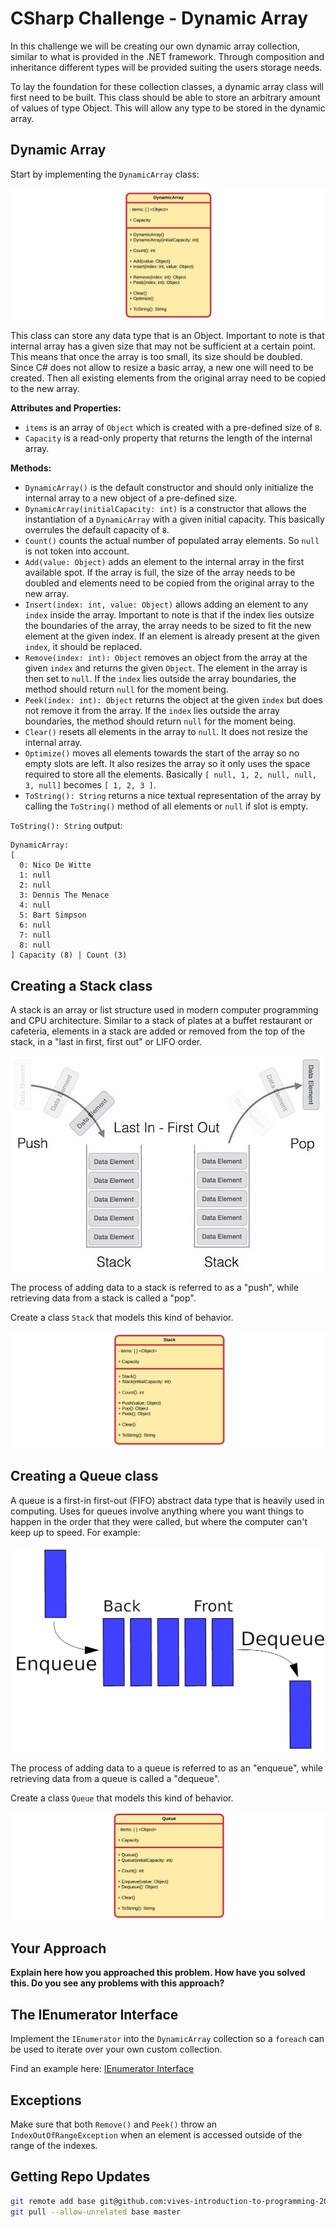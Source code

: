 # CSharp Challenge - Dynamic Array

In this challenge we will be creating our own dynamic array collection, similar to what is provided in the .NET framework. Through composition and inheritance different types will be provided suiting the users storage needs.

To lay the foundation for these collection classes, a dynamic array class will first need to be built. This class should be able to store an arbitrary amount of values of type Object. This will allow any type to be stored in the dynamic array.

## Dynamic Array

Start by implementing the `DynamicArray` class:

![UML of DynamicArray class](./img/uml_dynamic_array_basis.png)

This class can store any data type that is an Object. Important to note is that internal array has a given size that may not be sufficient at a certain point. This means that once the array is too small, its size should be doubled. Since C# does not allow to resize a basic array, a new one will need to be created. Then all existing elements from the original array need to be copied to the new array.

**Attributes and Properties:**

* `items` is an array of `Object` which is created with a pre-defined size of `8`.
* `Capacity` is a read-only property that returns the length of the internal array.

**Methods:**

* `DynamicArray()` is the default constructor and should only initialize the internal array to a new object of a pre-defined size.
* `DynamicArray(initialCapacity: int)` is a constructor that allows the instantiation of a `DynamicArray` with a given initial capacity. This basically overrules the default capacity of `8`.
* `Count()` counts the actual number of populated array elements. So `null` is not token into account.
* `Add(value: Object)` adds an element to the internal array in the first available spot. If the array is full, the size of the array needs to be doubled and elements need to be copied from the original array to the new array.
* `Insert(index: int, value: Object)` allows adding an element to any `index` inside the array. Important to note is that if the index lies outsize the boundaries of the array, the array needs to be sized to fit the new element at the given index. If an element is already present at the given `index`, it should be replaced.
* `Remove(index: int): Object` removes an object from the array at the given `index` and returns the given `Object`. The element in the array is then set to `null`. If the `index` lies outside the array boundaries, the method should return `null` for the moment being.
* `Peek(index: int): Object` returns the object at the given `index` but does not remove it from the array. If the `index` lies outside the array boundaries, the method should return `null` for the moment being.
* `Clear()` resets all elements in the array to `null`. It does not resize the internal array.
* `Optimize()` moves all elements towards the start of the array so no empty slots are left. It also resizes the array so it only uses the space required to store all the elements. Basically `[ null, 1, 2, null, null, 3, null]` becomes `[ 1, 2, 3 ]`.
* `ToString(): String` returns a nice textual representation of the array by calling the `ToString()` method of all elements or `null` if slot is empty.

`ToString(): String` output:

```
DynamicArray:
[
  0: Nico De Witte
  1: null
  2: null
  3: Dennis The Menace
  4: null
  5: Bart Simpson
  6: null
  7: null
  8: null
] Capacity (8) | Count (3)
```

## Creating a Stack class

A stack is an array or list structure used in modern computer programming and CPU architecture. Similar to a stack of plates at a buffet restaurant or cafeteria, elements in a stack are added or removed from the top of the stack, in a "last in first, first out" or LIFO order.

![Stack Representation](./img/stack.jpg)

The process of adding data to a stack is referred to as a "push", while retrieving data from a stack is called a "pop".

Create a class `Stack` that models this kind of behavior.

![UML Class Diagram of Stack](./img/uml_stack.png)

## Creating a Queue class

A queue is a first-in first-out (FIFO) abstract data type that is heavily used in computing. Uses for queues involve anything where you want things to happen in the order that they were called, but where the computer can't keep up to speed. For example:

![Queue Representation](./img/queue.png)

The process of adding data to a queue is referred to as an "enqueue", while retrieving data from a queue is called a "dequeue".

Create a class `Queue` that models this kind of behavior.

![UML Class Diagram of Queue](./img/uml_queue.png)

## Your Approach

**Explain here how you approached this problem. How have you solved this. Do you see any problems with this approach?**

<!-- TODO - Make Remove() throw exception of index is out of bound -->
<!-- TODO - Make Peek() throw exception of index is out of bound -->
<!-- TODO - Use generics instead of Object - https://stackoverflow.com/questions/3049072/template-function-in-c-sharp-return-type -->

## The IEnumerator Interface

Implement the `IEnumerator` into the `DynamicArray` collection so a `foreach` can be used to iterate over your own custom collection.

Find an example here: [IEnumerator Interface](https://docs.microsoft.com/en-us/dotnet/api/system.collections.ienumerator?view=net-5.0)

## Exceptions

Make sure that both `Remove()` and `Peek()` throw an `IndexOutOfRangeException` when an element is accessed outside of the range of the indexes.

## Getting Repo Updates

```bash
git remote add base git@github.com:vives-introduction-to-programming-2020/csharp-dynamic-array.git
git pull --allow-unrelated base master
```
